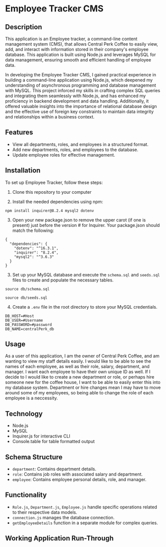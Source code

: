 # Employee Tracker CMS

## Description

This application is an Employee tracker, a command-line content management system (CMS), that allows Central Perk Coffee to easily view, add, and interact with information stored in their company's employee database. This application is built using Node.js and leverages MySQL for data management, ensuring smooth and efficient handling of employee data.

In developing the Employee Tracker CMS, I gained practical experience in building a command-line application using Node.js, which deepened my understanding of asynchronous programming and database management with MySQL. This project inforced my skills in crafting complex SQL queries and integrating them seamlessly with Node.js, and has enhanced my proficiency in backend development and data handling. Additionally, it offered valuable insights into the importance of relational database design and the effective use of foreign key constraints to maintain data integrity and relationships within a business context.

## Features

- View all departments, roles, and employees in a structured format.
- Add new departments, roles, and employees to the database.
- Update employee roles for effective management.

## Installation

To set up Employee Tracker, follow these steps:

1. Clone this repository to your computer

2. Install the needed dependencies using npm: 
```
npm install inquirer@8.2.4 mysql2 dotenv
```

3. Open your new package.json to remove the upper carot (if one is present) just before the version # for Inquirer. Your package.json should match the following: 
```
{
  "dependencies": {
    "dotenv": "^16.3.1",
    "inquirer": "8.2.4",
    "mysql2": "^3.6.3"
  }
}

```

3. Set up your MySQL database and execute the `schema.sql` and `seeds.sql` files to create and populate the necessary tables.
```
source db/schema.sql
```

```
source db/seeds.sql
```
4. Create a `.env` file in the root directory to store your MySQL credentials.

```
DB_HOST=#Host
DB_USER=#Username
DB_PASSWORD=#password
DB_NAME=centralPerk_db
```

## Usage

As a user of this application, I am the owner of Central Perk Coffee, and am wanting to view my staff details easily. I would like to be able to see the names of each employee, as well as their role, salary, department, and manager. I want each employee to have their own unique ID as well. If I decide to I would like to create a new department or role, or perhaps hire someone new for the coffee house, I want to be able to easily enter this into my database system. Department or hire changes mean I may have to move around some of my employees, so being able to change the role of each employee is a neccessity. 

## Technology

- Node.js
- MySQL
- Inquirer.js for interactive CLI
- Console.table for table formatted output

## Schema Structure

- `department`: Contains department details.
- `role`: Contains job roles with associated salary and department.
- `employee`: Contains employee personal details, role, and manager.

## Functionality

- `Role.js`, `Department.js`, `Employee.js` handle specific operations related to their respective data models.
- `connection.js` manages the database connection.
- `getEmployeeDetails` function in a separate module for complex queries.


## Working Application Run-Through
